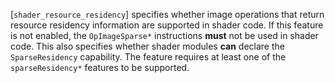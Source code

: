 [`shader_resource_residency`]
specifies whether image operations that return resource residency
information are supported in shader code.
If this feature is not enabled, the `OpImageSparse*` instructions
 **must**  not be used in shader code.
This also specifies whether shader modules  **can**  declare the
`SparseResidency` capability.
The feature requires at least one of the `sparseResidency*` features
to be supported.